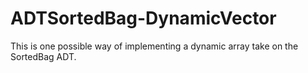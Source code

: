 # ADTSortedBag-DynamicVector
This is one possible way of implementing a dynamic array take on the SortedBag ADT.
